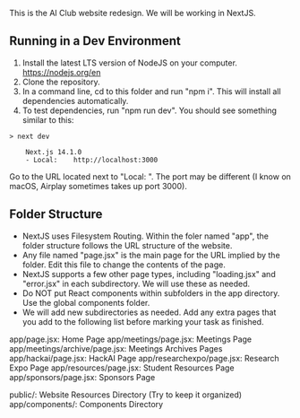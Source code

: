 This is the AI Club website redesign. We will be working in NextJS.

## Running in a Dev Environment
1. Install the latest LTS version of NodeJS on your computer. https://nodejs.org/en
2. Clone the repository.
3. In a command line, cd to this folder and run "npm i". This will install all dependencies automatically.
4. To test dependencies, run "npm run dev". You should see something similar to this:
```
> next dev

    Next.js 14.1.0
    - Local:    http://localhost:3000
```
Go to the URL located next to "Local: ". The port may be different (I know on macOS, Airplay sometimes takes up port 3000).

## Folder Structure
- NextJS uses Filesystem Routing. Within the foler named "app", the folder structure follows the URL structure of the website.
- Any file named "page.jsx" is the main page for the URL implied by the folder. Edit this file to change the contents of the page.
- NextJS supports a few other page types, including "loading.jsx" and "error.jsx" in each subdirectory. We will use these as needed.
- Do NOT put React components within subfolders in the app directory. Use the global components folder.
- We will add new subdirectories as needed. Add any extra pages that you add to the following list before marking your task as finished.
<a />
app/page.jsx: Home Page
app/meetings/page.jsx: Meetings Page
app/meetings/archive/page.jsx: Meetings Archives Pages
app/hackai/page.jsx: HackAI Page
app/researchexpo/page.jsx: Research Expo Page
app/resources/page.jsx: Student Resources Page
app/sponsors/page.jsx: Sponsors Page

public/: Website Resources Directory (Try to keep it organized)
app/components/: Components Directory

